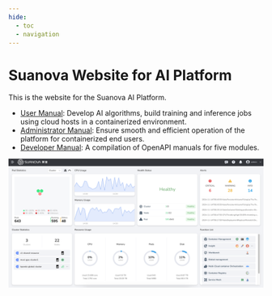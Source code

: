 ```yaml
---
hide:
  - toc
  - navigation
---
```


# Suanova Website for AI Platform

This is the website for the Suanova AI Platform.

- [User Manual](./end-user/index.md): Develop AI algorithms, build training and inference jobs using cloud hosts in a containerized environment.
- [Administrator Manual](./admin/index.md): Ensure smooth and efficient operation of the platform for containerized end users.
- [Developer Manual](./openapi/index.md): A compilation of OpenAPI manuals for five modules.

![home](./admin/images/home.png)
